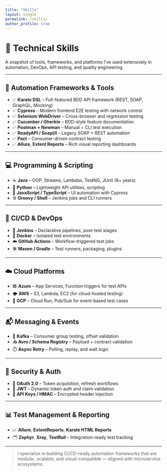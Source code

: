 ```yaml
---
title: "Skills"
layout: single
permalink: /skills/
author_profile: true
---
```


# 🧠 Technical Skills

A snapshot of tools, frameworks, and platforms I’ve used extensively in automation, DevOps, API testing, and quality engineering.

---

## 🧪 Automation Frameworks & Tools

- ✅ **Karate DSL** – Full-featured BDD API framework (REST, SOAP, GraphQL, Mocking)
- ✅ **Cypress** – Modern frontend E2E testing with network control
- ✅ **Selenium WebDriver** – Cross-browser and regression testing
- ✅ **Cucumber / Gherkin** – BDD-style feature documentation
- ✅ **Postman + Newman** – Manual + CLI test execution
- ✅ **ReadyAPI / SoapUI** – Legacy SOAP + REST automation
- ✅ **Pact** – Consumer-driven contract testing
- ✅ **Allure**, **Extent Reports** – Rich visual reporting dashboards

---

## 💻 Programming & Scripting

- ☕ **Java** – OOP, Streams, Lambdas, TestNG, JUnit (8+ years)
- 🐍 **Python** – Lightweight API utilities, scripting
- 📜 **JavaScript / TypeScript** – UI automation with Cypress
- ⚙️ **Groovy / Shell** – Jenkins jobs and CLI runners

---

## 🚀 CI/CD & DevOps

- 🔄 **Jenkins** – Declarative pipelines, post-test stages
- 🐳 **Docker** – Isolated test environments
- ☁️ **GitHub Actions** – Workflow-triggered test jobs
- 🛠 **Maven / Gradle** – Test runners, packaging, plugins

---

## ☁️ Cloud Platforms

- 🟦 **Azure** – App Services, Function triggers for test APIs
- 🌩 **AWS** – S3, Lambda, EC2 (for cloud-hosted testing)
- 🎯 **GCP** – Cloud Run, Pub/Sub for event-based test cases

---

## 📬 Messaging & Events

- 🔄 **Kafka** – Consumer group testing, offset validation
- 📥 **Avro / Schema Registry** – Payload + contract validation
- ⏱️ **Async Retry** – Polling, replay, and wait logic

---

## 🔐 Security & Auth

- 🔐 **OAuth 2.0** – Token acquisition, refresh workflows
- 🪪 **JWT** – Dynamic token auth and claim validation
- 🔑 **API Keys / HMAC** – Encrypted header injection

---

## 📊 Test Management & Reporting

- 📈 **Allure**, **ExtentReports**, **Karate HTML Reports**
- 🗂 **Zephyr**, **Xray**, **TestRail** – Integration-ready test tracking

---

> I specialize in building CI/CD-ready automation frameworks that are modular, scalable, and cloud-compatible — aligned with microservice ecosystems.

